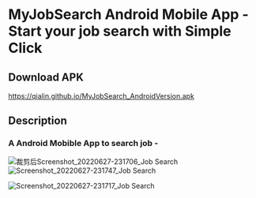 # MyJobSearch Android Mobile App - Start your job search with Simple Click

## Download APK

https://qialin.github.io/MyJobSearch_AndroidVersion.apk


## Description

### A Android Mobible App to search job - 
![裁剪后Screenshot_20220627-231706_Job Search](https://user-images.githubusercontent.com/47118475/176895326-f31ddd24-8624-4f94-bea0-55acb5b80e41.jpg)
![Screenshot_20220627-231747_Job Search](https://user-images.githubusercontent.com/47118475/176894947-991ba699-3837-4b44-9d95-8e5d6f6062a5.jpg)

![Screenshot_20220627-231717_Job Search](https://user-images.githubusercontent.com/47118475/176894942-88ec1444-31da-4033-b4d3-e04a131e4871.jpg)





